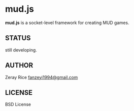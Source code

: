 # mud.js

**mud.js** is a socket-level framework for creating MUD games.

## STATUS

still developing.

## AUTHOR

Zeray Rice <fanzeyi1994@gmail.com>

## LICENSE

BSD License
